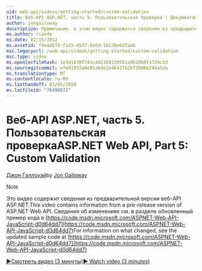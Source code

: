 ```yaml
---
uid: web-api/videos/getting-started/custom-validation
title: Веб-API ASP.NET, часть 5. Пользовательская проверка | Документация Майкрософт
author: jongalloway
description: Примечание. в этом видео содержатся сведения из предварительной версии веб-API ASP.NET
ms.author: riande
ms.date: 02/15/2012
ms.assetid: f8eadb72-fa15-4537-8c6d-1b120e6d3aab
msc.legacyurl: /web-api/videos/getting-started/custom-validation
msc.type: video
ms.openlocfilehash: 1e941830f741c4d21b9320561a4b10b0fa729c1d
ms.sourcegitcommit: e7e91932a6e91a63e2e46417626f39d6b244a3ab
ms.translationtype: MT
ms.contentlocale: ru-RU
ms.lasthandoff: 03/06/2020
ms.locfileid: "78498072"
---
```

# <a name="aspnet-web-api-part-5-custom-validation"></a><span data-ttu-id="a5caa-103">Веб-API ASP.NET, часть 5. Пользовательская проверка</span><span class="sxs-lookup"><span data-stu-id="a5caa-103">ASP.NET Web API, Part 5: Custom Validation</span></span>

<span data-ttu-id="a5caa-104">[Джон Гэллоуэй](https://github.com/jongalloway)</span><span class="sxs-lookup"><span data-stu-id="a5caa-104">by [Jon Galloway](https://github.com/jongalloway)</span></span>

> [!NOTE]
> <span data-ttu-id="a5caa-105">Это видео содержит сведения из предварительной версии веб-API ASP.NET.</span><span class="sxs-lookup"><span data-stu-id="a5caa-105">This video contains information from a pre-release version of ASP.NET Web API.</span></span> <span data-ttu-id="a5caa-106">Сведения об изменениях см. в разделе обновленный пример кода в [https://code.msdn.microsoft.com/ASPNET-Web-API-JavaScript-d0d64dd7](https://code.msdn.microsoft.com/ASPNET-Web-API-JavaScript-d0d64dd7)</span><span class="sxs-lookup"><span data-stu-id="a5caa-106">For information on what changed, see the updated sample code at [https://code.msdn.microsoft.com/ASPNET-Web-API-JavaScript-d0d64dd7](https://code.msdn.microsoft.com/ASPNET-Web-API-JavaScript-d0d64dd7)</span></span>

[<span data-ttu-id="a5caa-107">&#9654;Смотреть видео (3 минуты)</span><span class="sxs-lookup"><span data-stu-id="a5caa-107">&#9654; Watch video (3 minutes)</span></span>](https://channel9.msdn.com/Blogs/ASP-NET-Site-Videos/custom-validation)
